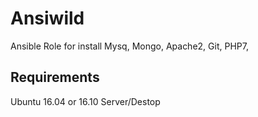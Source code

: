 Ansiwild
=========

Ansible Role for install Mysq, Mongo, Apache2, Git, PHP7, 

Requirements
------------

Ubuntu 16.04 or 16.10 Server/Destop
